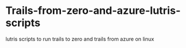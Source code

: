 # Trails-from-zero-and-azure-lutris-scripts
lutris scripts to run trails to zero and trails from azure on linux
